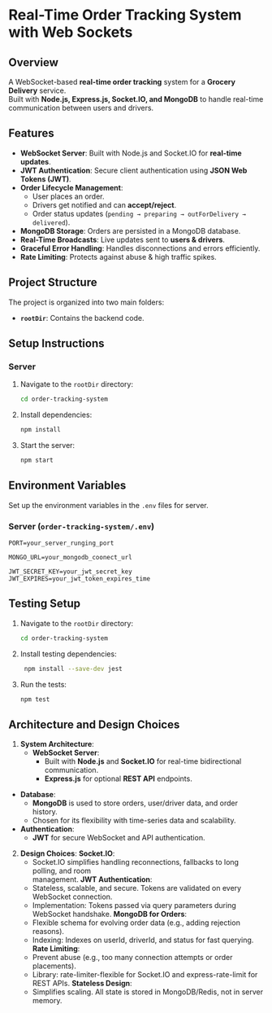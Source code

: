 # Real-Time Order Tracking System with Web Sockets

## Overview

A WebSocket-based **real-time order tracking** system for a **Grocery Delivery** service.  
Built with **Node.js, Express.js, Socket.IO, and MongoDB** to handle real-time communication between users and drivers.

## Features

- **WebSocket Server**: Built with Node.js and Socket.IO for **real-time updates**.
- **JWT Authentication**: Secure client authentication using **JSON Web Tokens (JWT)**.
- **Order Lifecycle Management**:
  - User places an order.
  - Drivers get notified and can **accept/reject**.
  - Order status updates (`pending → preparing → outForDelivery → delivered`).
- **MongoDB Storage**: Orders are persisted in a MongoDB database.
- **Real-Time Broadcasts**: Live updates sent to **users & drivers**.
- **Graceful Error Handling**: Handles disconnections and errors efficiently.
- **Rate Limiting**: Protects against abuse & high traffic spikes.

## Project Structure

The project is organized into two main folders:

- **`rootDir`**: Contains the backend code.

## Setup Instructions

### Server

1. Navigate to the `rootDir` directory:
   ```bash
   cd order-tracking-system
3. Install dependencies:
    ```bash
    npm install
    ```
4. Start the server:
    ```bash
    npm start
    ```

## Environment Variables

Set up the environment variables in the `.env` files for server.

### Server (`order-tracking-system/.env`)

```env
PORT=your_server_runging_port

MONGO_URL=your_mongodb_coonect_url

JWT_SECRET_KEY=your_jwt_secret_key
JWT_EXPIRES=your_jwt_token_expires_time

```
## Testing Setup

1. Navigate to the `rootDir` directory:
   ```bash
   cd order-tracking-system
2. Install testing dependencies:
   ```bash
    npm install --save-dev jest
3. Run the tests:
    ```bash
    npm test

## Architecture and Design Choices

1. **System Architecture**: 
   - **WebSocket Server**:
      - Built with **Node.js** and **Socket.IO** for real-time bidirectional communication.
      - **Express.js** for optional **REST API** endpoints.
  - **Database**:
      - **MongoDB** is used to store orders, user/driver data, and order history.
      - Chosen for its flexibility with time-series data and scalability.
  - **Authentication**:
      - **JWT** for secure WebSocket and API authentication.


2. **Design Choices**:
  **Socket.IO**:
	  - Socket.IO simplifies handling reconnections, fallbacks to long polling, and room   
      management.
  **JWT Authentication**:
	  - Stateless, scalable, and secure. Tokens are validated on every WebSocket connection.
	  - Implementation: Tokens passed via query parameters during WebSocket handshake.
  **MongoDB for Orders**:
	  - Flexible schema for evolving order data (e.g., adding rejection reasons).
	  - Indexing: Indexes on userId, driverId, and status for fast querying.
  **Rate Limiting**:
	  - Prevent abuse (e.g., too many connection attempts or order placements).
	  - Library: rate-limiter-flexible for Socket.IO and express-rate-limit for REST APIs.
  **Stateless Design**:
	  - Simplifies scaling. All state is stored in MongoDB/Redis, not in server memory.
